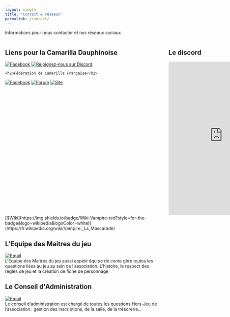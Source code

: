 ```yaml
---
layout: single
title: "Contact & réseaux"
permalink: /contact/
---
```

Informations pour nous contacter et nos réseaux sociaux.
<div style="display: grid; grid-template-columns: 1fr 1fr; gap: 2rem;">
  <!-- Colonne Liens utiles -->
  <div style="min-width:500px">
    <h2>Liens pour la Camarilla Dauphinoise</h2>

   [![Facebook](https://img.shields.io/badge/Facebook-Suivre-1877F2?style=for-the-badge&logo=facebook&logoColor=white)](https://facebook.com/camarilla.dauphinoise)
   [![Rejoignez-nous sur Discord](https://img.shields.io/badge/Discord-Rejoindre%20le%20discord-5865F2?style=for-the-badge&logo=discord&logoColor=white)](https://discord.gg/wTGMEGVcWk)

    <h2>Fédération de Camarilla Française</h2>
  [![Facebook](https://img.shields.io/badge/Facebook-Suivre-1877F2?style=for-the-badge&logo=facebook&logoColor=white)](https://facebook.com/Federation.Camarilla.France)
  [![Forum](https://img.shields.io/badge/Forum-Communauté-orange?style=for-the-badge&logo=discourse&logoColor=white)]([https://forum.tonsite.com](http://www.camarilla-fr.com/forum/index.php))
  [![Site](https://img.shields.io/badge/Wiki-Vampire-red?style=for-the-badge&logo=wikipedia&logoColor=white)]([https://fr.wikipedia.org/wiki/Vampire:_La_Mascarade](https://camarilla-fr.com/))

  </div>
    <!-- Colonne Widget Discord -->
  <div style="width:100%">
    <h2>Le discord</h2>
<iframe src="https://discord.com/widget?id=626455168116064297&theme=dark" width="350" height="500" allowtransparency="true" frameborder="0" sandbox="allow-popups allow-popups-to-escape-sandbox allow-same-origin allow-scripts"></iframe>
  </div>
</div>
[![Wiki](https://img.shields.io/badge/Wiki-Vampire-red?style=for-the-badge&logo=wikipedia&logoColor=white)](https://fr.wikipedia.org/wiki/Vampire:_La_Mascarade)
  
## L'Equipe des Maitres du jeu
[![Email](https://img.shields.io/badge/Email-conte.grenoble@gmail.com-blue?style=for-the-badge&logo=gmail&logoColor=white)](mailto:conte.grenoble@gmail.com) <br/>
L'Equipe des Maitres du jeu aussi appelé équipe de conte gère toutes les questions liées au jeu au sein de l’association. L'histoire, le respect des regles de jeu et la création de fiche de personnage 


## Le Conseil d'Administration
[![Email](https://img.shields.io/badge/Email-ca.gratianopolis@gmail.com-blue?style=for-the-badge&logo=gmail&logoColor=white)](mailto:ca.gratianopolis@gmail.com) <br/>
Le conseil d'administration est chargé de toutes les questions Hors-Jeu de l’association : gestion des inscriptions, de la salle, de la trésorerie…

